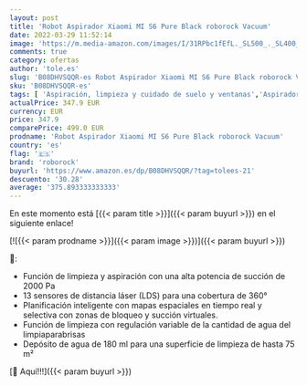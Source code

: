 ```yaml
---
layout: post
title: 'Robot Aspirador Xiaomi MI S6 Pure Black roborock Vacuum'
date: 2022-03-29 11:52:14
image: 'https://m.media-amazon.com/images/I/31RPbc1fEfL._SL500_._SL400_.jpg'
comments: true
category: ofertas
author: 'tole.es'
slug: 'B08DHVSQQR-es Robot Aspirador Xiaomi MI S6 Pure Black roborock Vacuum'
sku: 'B08DHVSQQR-es'
tags: [ 'Aspiración, limpieza y cuidado de suelo y ventanas','Aspiradoras','Hogar y cocina','Robots aspiradores','roborock', ]
actualPrice: 347.9 EUR
currency: EUR
price: 347.9
comparePrice: 499.0 EUR
prodname: 'Robot Aspirador Xiaomi MI S6 Pure Black roborock Vacuum'
country: 'es'
flag: '🇪🇸'
brand: 'roborock'
buyurl: 'https://www.amazon.es/dp/B08DHVSQQR/?tag=tolees-21'
descuento: '30.28'
average: '375.893333333333'
---
```


En este momento está [{{< param title >}}]({{< param buyurl >}}) en el siguiente enlace!

[![{{< param prodname >}}]({{< param image >}})]({{< param buyurl >}})

🔎:

- Función de limpieza y aspiración con una alta potencia de succión de 2000 Pa
- 13 sensores de distancia láser (LDS) para una cobertura de 360°
- Planificación inteligente con mapas espaciales en tiempo real y selectiva con zonas de bloqueo y succión virtuales.
- Función de limpieza con regulación variable de la cantidad de agua del limpiaparabrisas
- Depósito de agua de 180 ml para una superficie de limpieza de hasta 75 m²

[🛒 Aquí!!!]({{< param buyurl >}})
